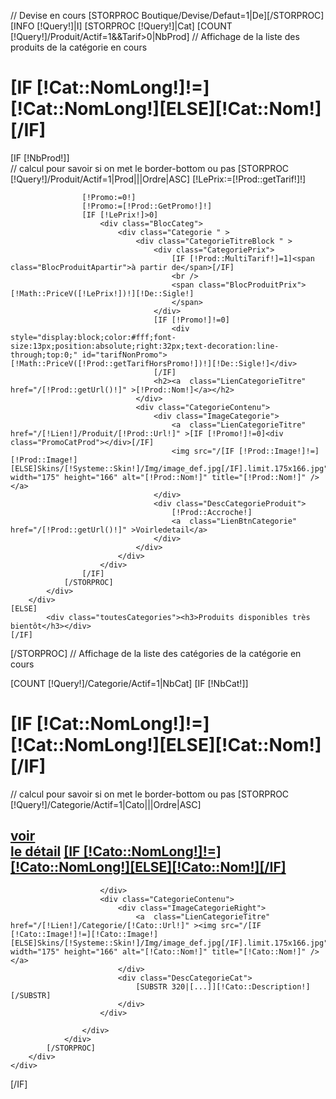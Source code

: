 // Devise en cours
[STORPROC Boutique/Devise/Defaut=1|De][/STORPROC]
[INFO [!Query!]|I]
[STORPROC [!Query!]|Cat]
	[COUNT [!Query!]/Produit/Actif=1&&Tarif>0|NbProd]
	// Affichage de la liste des produits de la catégorie en cours	
	<div class="BlocCategories">
		<div class="BandeauTitreBlocCategorie">
			<h1 class="TitreBlocCategorie">[IF [!Cat::NomLong!]!=][!Cat::NomLong!][ELSE][!Cat::Nom!][/IF]</h1>
		</div>
		[IF [!NbProd!]]
			<div class="toutesCategories">
				// calcul pour savoir si on met le border-bottom ou pas
				[STORPROC [!Query!]/Produit/Actif=1|Prod|||Ordre|ASC]
					[!LePrix:=[!Prod::getTarif!]!]
					
					[!Promo:=0!]
					[!Promo:=[!Prod::GetPromo!]!]
					[IF [!LePrix!]>0]
						<div class="BlocCateg">
							<div class="Categorie " >
								<div class="CategorieTitreBlock " >
									<div class="CategoriePrix">
										[IF [!Prod::MultiTarif!]=1]<span class="BlocProduitApartir">à partir de</span>[/IF]
										<br />
										<span class="BlocProduitPrix">[!Math::PriceV([!LePrix!])!][!De::Sigle!]
										</span>
									</div>
									[IF [!Promo!]!=0]
										<div style="display:block;color:#fff;font-size:13px;position:absolute;right:32px;text-decoration:line-through;top:0;" id="tarifNonPromo">[!Math::PriceV([!Prod::getTarifHorsPromo!])!][!De::Sigle!]</div>
									[/IF]
									<h2><a  class="LienCategorieTitre"  href="/[!Prod::getUrl()!]" >[!Prod::Nom!]</a></h2>
								</div>
								<div class="CategorieContenu">
									<div class="ImageCategorie">
										<a  class="LienCategorieTitre" href="/[!Lien!]/Produit/[!Prod::Url!]" >[IF [!Promo!]!=0]<div class="PromoCatProd"></div>[/IF]
										<img src="/[IF [!Prod::Image!]!=][!Prod::Image!][ELSE]Skins/[!Systeme::Skin!]/Img/image_def.jpg[/IF].limit.175x166.jpg" width="175" height="166" alt="[!Prod::Nom!]" title="[!Prod::Nom!]" /></a>
									</div>
									<div class="DescCategorieProduit">
										[!Prod::Accroche!]
										<a  class="LienBtnCategorie" href="/[!Prod::getUrl()!]" >Voirledetail</a>
									</div>
								</div>
							</div>
						</div>
					[/IF]
				[/STORPROC]
			</div>
		</div>
	[ELSE]
			<div class="toutesCategories"><h3>Produits disponibles très bientôt</h3></div>
	[/IF]
[/STORPROC]
// Affichage de la liste des catégories de la catégorie en cours	

[COUNT [!Query!]/Categorie/Actif=1|NbCat]
[IF [!NbCat!]]
	<div class="BlocCategories">
		<div class="BandeauTitreBlocCategorie">
			<h1 class="TitreBlocCategorie">[IF [!Cat::NomLong!]!=][!Cat::NomLong!][ELSE][!Cat::Nom!][/IF]</h1>
		</div>
		<div class="toutesCategories">
			// calcul pour savoir si on met le border-bottom ou pas
			[STORPROC [!Query!]/Categorie/Actif=1|Cato|||Ordre|ASC]
				<div class="BlocCateg">
					<div class="Categorie " >
						<div class="CategorieTitreBlock " >
							<h2><a  class="LienCategorieDetail" href="[!Domaine!]/BoutiqueSableEtJasmin/Categorie/[!Cato::Url!]" >voir <br />le détail</a>
							<a  class="LienCategorieTitre"  href="[!Domaine!]/BoutiqueSableEtJasmin/Categorie/[!Cato::Url!]" >[IF [!Cato::NomLong!]!=][!Cato::NomLong!][ELSE][!Cato::Nom!][/IF]</a></h2>

						</div>
						<div class="CategorieContenu">
							<div class="ImageCategorieRight">
								<a  class="LienCategorieTitre"  href="/[!Lien!]/Categorie/[!Cato::Url!]" ><img src="/[IF [!Cato::Image!]!=][!Cato::Image!][ELSE]Skins/[!Systeme::Skin!]/Img/image_def.jpg[/IF].limit.175x166.jpg" width="175" height="166" alt="[!Cato::Nom!]" title="[!Cato::Nom!]" /></a>
							</div>
							<div class="DescCategorieCat">
								[SUBSTR 320|[...]][!Cato::Description!][/SUBSTR]
							</div>
						</div>
						
					</div>
				</div>
			[/STORPROC]
		</div>
	</div>
[/IF]
